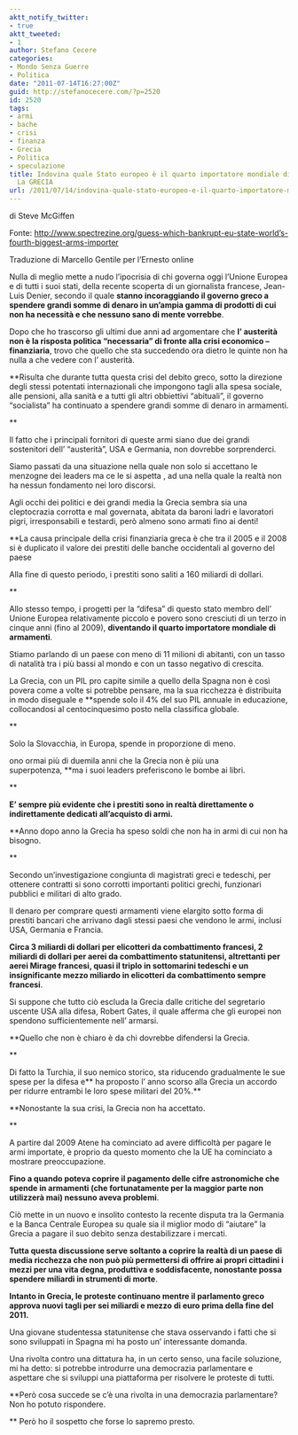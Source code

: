 ```yaml
---
aktt_notify_twitter:
- true
aktt_tweeted:
- 1
author: Stefano Cecere
categories:
- Mondo Senza Guerre
- Politica
date: "2011-07-14T16:27:00Z"
guid: http://stefanocecere.com/?p=2520
id: 2520
tags:
- armi
- bache
- crisi
- finanza
- Grecia
- Politica
- speculazione
title: Indovina quale Stato europeo è il quarto importatore mondiale di armamenti?
  La GRECIA
url: /2011/07/14/indovina-quale-stato-europeo-e-il-quarto-importatore-mondiale-di-armamenti-la-grecia/
---
```


di Steve McGiffen</span>
  
Fonte: <a href="http://www.spectrezine.org/guess-which-bankrupt-eu-state-world’s-fourth-biggest-arms-importer" target="_blank">http://www.spectrezine.org/guess-which-bankrupt-eu-state-world’s-fourth-biggest-arms-importer</a>

Traduzione di Marcello Gentile per l&#8217;Ernesto online

Nulla di meglio mette a nudo l’ipocrisia di chi governa oggi l’Unione Europea e di tutti i suoi stati, della recente scoperta di un giornalista francese, Jean-Luis Denier, secondo il quale **stanno incoraggiando il governo greco a spendere grandi somme di denaro in un’ampia gamma di prodotti di cui non ha necessità e che nessuno sano di mente vorrebbe**.

Dopo che ho trascorso gli ultimi due anni ad argomentare che **l’ austerità non è la risposta politica “necessaria” di fronte alla crisi economico – finanziaria**, trovo che quello che sta succedendo ora dietro le quinte non ha nulla a che vedere con l’ austerità.

**Risulta che durante tutta questa crisi del debito greco, sotto la direzione degli stessi potentati internazionali che impongono tagli alla spesa sociale, alle pensioni, alla sanità e a tutti gli altri obbiettivi “abituali”, il governo “socialista” ha continuato a spendere grandi somme di denaro in armamenti.
  
** 
  
Il fatto che i principali fornitori di queste armi siano due dei grandi sostenitori dell’ “austerità”, USA e Germania, non dovrebbe sorprenderci.
  
Siamo passati da una situazione nella quale non solo si accettano le menzogne dei leaders ma ce le si aspetta , ad una nella quale la realtà non ha nessun fondamento nei loro discorsi.

Agli occhi dei politici e dei grandi media la Grecia sembra sia una cleptocrazia corrotta e mal governata, abitata da baroni ladri e lavoratori pigri, irresponsabili e testardi, però almeno sono armati fino ai denti!

**La causa principale della crisi finanziaria greca è che tra il 2005 e il 2008 si è duplicato il valore dei prestiti delle banche occidentali al governo del paese
  
Alla fine di questo periodo, i prestiti sono saliti a 160 miliardi di dollari.
  
** 

Allo stesso tempo, i progetti per la “difesa” di questo stato membro dell’ Unione Europea relativamente piccolo e povero sono cresciuti di un terzo in cinque anni (fino al 2009), **diventando il quarto importatore mondiale di armamenti**.
  
Stiamo parlando di un paese con meno di 11 milioni di abitanti, con un tasso di natalità tra i più bassi al mondo e con un tasso negativo di crescita.
  
La Grecia, con un PIL pro capite simile a quello della Spagna non è così povera come a volte si potrebbe pensare, ma la sua ricchezza è distribuita in modo diseguale e **spende solo il 4% del suo PIL annuale in educazione, collocandosi al centocinquesimo posto nella classifica globale.
  
** 
  
Solo la Slovacchia, in Europa, spende in proporzione di meno.
  
ono ormai più di duemila anni che la Grecia non è più una superpotenza, **ma i suoi leaders preferiscono le bombe ai libri.
  
** 
  
**E’ sempre più evidente che i prestiti sono in realtà direttamente o indirettamente dedicati all’acquisto di armi.**
  
**Anno dopo anno la Grecia ha speso soldi che non ha in armi di cui non ha bisogno.
  
** 
  
Secondo un’investigazione congiunta di magistrati greci e tedeschi, per ottenere contratti si sono corrotti importanti politici grechi, funzionari pubblici e militari di alto grado.
  
Il denaro per comprare questi armamenti viene elargito sotto forma di prestiti bancari che arrivano dagli stessi paesi che vendono le armi, inclusi USA, Germania e Francia.
  
**Circa 3 miliardi di dollari per elicotteri da combattimento francesi, 2 miliardi di dollari per aerei da combattimento statunitensi, altrettanti per aerei Mirage francesi, quasi il triplo in sottomarini tedeschi e un insignificante mezzo miliardo in elicotteri da combattimento sempre francesi**.
  
Si suppone che tutto ciò escluda la Grecia dalle critiche del segretario uscente USA alla difesa, Robert Gates, il quale afferma che gli europei non spendono sufficientemente nell’ armarsi.
  
**Quello che non è chiaro è da chi dovrebbe difendersi la Grecia.
  
** 
  
Di fatto la Turchia, il suo nemico storico, sta riducendo gradualmente le sue spese per la difesa e** ha proposto l’ anno scorso alla Grecia un accordo per ridurre entrambi le loro spese militari del 20%.**
  
**Nonostante la sua crisi, la Grecia non ha accettato.
  
** 
  
A partire dal 2009 Atene ha cominciato ad avere difficoltà per pagare le armi importate, è proprio da questo momento che la UE ha cominciato a mostrare preoccupazione.
  
**Fino a quando poteva coprire il pagamento delle cifre astronomiche che spende in armamenti (che fortunatamente per la maggior parte non utilizzerà mai) nessuno aveva problemi**.
  
Ciò mette in un nuovo e insolito contesto la recente disputa tra la Germania e la Banca Centrale Europea su quale sia il miglior modo di “aiutare” la Grecia a pagare il suo debito senza destabilizzare i mercati.
  
**Tutta questa discussione serve soltanto a coprire la realtà di un paese di media ricchezza che non può più permettersi di offrire ai propri cittadini i mezzi per una vita degna, produttiva e soddisfacente, nonostante possa spendere miliardi in strumenti di morte**.
  
**Intanto in Grecia, le proteste continuano mentre il parlamento greco approva nuovi tagli per sei miliardi e mezzo di euro prima della fine del 2011.**
  
Una giovane studentessa statunitense che stava osservando i fatti che si sono sviluppati in Spagna mi ha posto un’ interessante domanda.
  
Una rivolta contro una dittatura ha, in un certo senso, una facile soluzione, mi ha detto: si potrebbe introdurre una democrazia parlamentare e aspettare che si sviluppi una piattaforma per risolvere le proteste di tutti.
  
**Però cosa succede se c’è una rivolta in una democrazia parlamentare? Non ho potuto rispondere.
  
** Però ho il sospetto che forse lo sapremo presto.